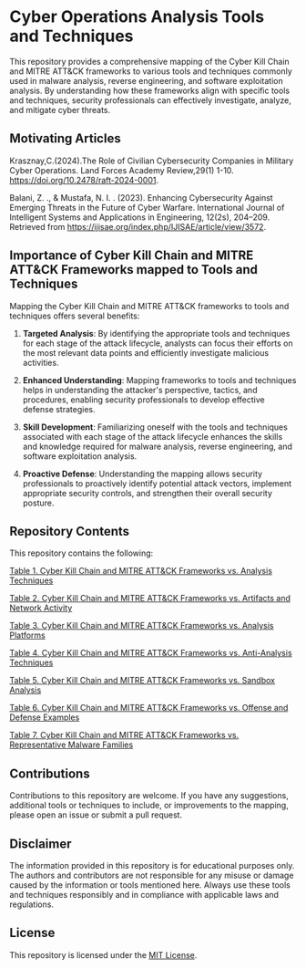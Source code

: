 # Cyber Operations Analysis Tools and Techniques

This repository provides a comprehensive mapping of the Cyber Kill Chain and MITRE ATT&CK frameworks to various tools and techniques commonly used in malware analysis, reverse engineering, and software exploitation analysis. By understanding how these frameworks align with specific tools and techniques, security professionals can effectively investigate, analyze, and mitigate cyber threats.

## Motivating Articles

Krasznay,C.(2024).The Role of Civilian Cybersecurity Companies in Military Cyber Operations. Land Forces Academy Review,29(1) 1-10. https://doi.org/10.2478/raft-2024-0001.

Balani, Z. ., & Mustafa, N. I. . (2023). Enhancing Cybersecurity Against Emerging Threats in the Future of Cyber Warfare. International Journal of Intelligent Systems and Applications in Engineering, 12(2s), 204–209. Retrieved from https://ijisae.org/index.php/IJISAE/article/view/3572.

## Importance of Cyber Kill Chain and MITRE ATT&CK Frameworks mapped to Tools and Techniques

Mapping the Cyber Kill Chain and MITRE ATT&CK frameworks to tools and techniques offers several benefits:

1. **Targeted Analysis**: By identifying the appropriate tools and techniques for each stage of the attack lifecycle, analysts can focus their efforts on the most relevant data points and efficiently investigate malicious activities.

2. **Enhanced Understanding**: Mapping frameworks to tools and techniques helps in understanding the attacker's perspective, tactics, and procedures, enabling security professionals to develop effective defense strategies.

3. **Skill Development**: Familiarizing oneself with the tools and techniques associated with each stage of the attack lifecycle enhances the skills and knowledge required for malware analysis, reverse engineering, and software exploitation analysis.

4. **Proactive Defense**: Understanding the mapping allows security professionals to proactively identify potential attack vectors, implement appropriate security controls, and strengthen their overall security posture.

## Repository Contents

This repository contains the following:

[Table 1. Cyber Kill Chain and MITRE ATT&CK Frameworks vs. Analysis Techniques](https://github.com/ericyoc/cyber_ops_analysis_tools_techniques/blob/main/tables/Table_1__Analysis_Techniques.csv)

[Table 2. Cyber Kill Chain and MITRE ATT&CK Frameworks vs. Artifacts and Network Activity](https://github.com/ericyoc/cyber_ops_analysis_tools_techniques/blob/main/tables/Table_2__Artifacts_and_Network_Activity.csv)

[Table 3. Cyber Kill Chain and MITRE ATT&CK Frameworks vs. Analysis Platforms](https://github.com/ericyoc/cyber_ops_analysis_tools_techniques/blob/main/tables/Table_3__Analysis_Platforms.csv)

[Table 4. Cyber Kill Chain and MITRE ATT&CK Frameworks vs. Anti-Analysis Techniques](https://github.com/ericyoc/cyber_ops_analysis_tools_techniques/blob/main/tables/Table_4__Anti-Analysis_Techniques.csv)

[Table 5. Cyber Kill Chain and MITRE ATT&CK Frameworks vs. Sandbox Analysis](https://github.com/ericyoc/cyber_ops_analysis_tools_techniques/blob/main/tables/Table_5__Sandbox_Analysis.csv)

[Table 6. Cyber Kill Chain and MITRE ATT&CK Frameworks vs. Offense and Defense Examples](https://github.com/ericyoc/cyber_ops_analysis_tools_techniques/blob/main/tables/Table_6__Offense_and_Defense_Examples.csv)

[Table 7. Cyber Kill Chain and MITRE ATT&CK Frameworks vs. Representative Malware Families](https://github.com/ericyoc/cyber_ops_analysis_tools_techniques/blob/main/tables/Table_7__Representative_Malware_Families.csv)



## Contributions

Contributions to this repository are welcome. If you have any suggestions, additional tools or techniques to include, or improvements to the mapping, please open an issue or submit a pull request.

## Disclaimer

The information provided in this repository is for educational purposes only. The authors and contributors are not responsible for any misuse or damage caused by the information or tools mentioned here. Always use these tools and techniques responsibly and in compliance with applicable laws and regulations.

## License

This repository is licensed under the [MIT License](LICENSE).
